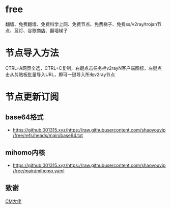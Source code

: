 ﻿# free
翻墙、免费翻墙、免费科学上网、免费节点、免费梯子、免费ss/v2ray/trojan节点、蓝灯、谷歌商店、翻墙梯子

# 节点导入方法
CTRL+A网页全选，CTRL+C复制，右键点击任务栏v2rayN客户端图标，左键点击从剪贴板批量导入URL，即可一键导入所有v2ray节点

# 节点更新订阅

## base64格式
- https://github.001315.xyz/https://raw.githubusercontent.com/shaoyouvip/free/refs/heads/main/base64.txt

## mihomo内核
- https://github.001315.xyz/https://raw.githubusercontent.com/shaoyouvip/free/main/mihomo.yaml


## 致谢
[CM大佬](https://github.com/cmliu)

